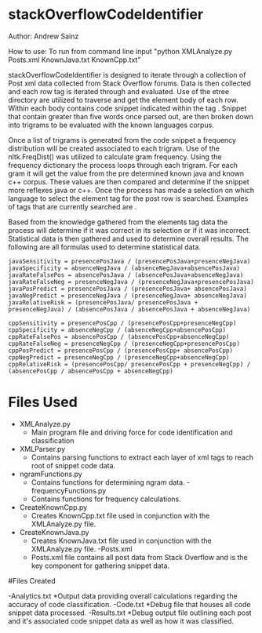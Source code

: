 # stackOverflowCodeIdentifier

Author: Andrew Sainz

How to use: To run from command line input "python XMLAnalyze.py Posts.xml KnownJava.txt KnownCpp.txt"

stackOverflowCodeIdentifier is designed to iterate through a collection of Post xml data collected from Stack Overflow forums. Data is then collected and each row tag is iterated through and evaluated. Use of the etree directory are utilized to traverse and get the element body of each row. Within each body contains code snippet indicated within the tag  . Snippet that contain greater than five words once parsed out, are then broken down into trigrams to be evaluated with the known languages corpus.

Once a list of trigrams is generated from the code snippet a frequency distribution will be created associated to each trigram. Use of the nltk.FreqDist() was utilized to calculate gram frequency. Using the frequency dictionary the process loops through each trigram. For each gram it will get the value from the pre determined known java and known c++ corpus. These values are then compared and determine if the snippet more reflexes java or c++. Once the process has made a selection on which language to select the element tag for the post row is searched. Examples of tags that are currently searched are .

Based from the knowledge gathered from the elements tag data the process will determine if it was correct in its selection or if it was incorrect. Statistical data is then gathered and used to determine overall results. The following are all formulas used to determine statistical data.

~~~~
javaSensitivity = presencePosJava / (presencePosJava+presenceNegJava) javaSpecificity = absenceNegJava / (absenceNegJava+absencePosJava) javaRateFalsePos = absencePosJava / (absencePosJava+absenceNegJava) javaRateFalseNeg = presenceNegJava / (presenceNegJava+presencePosJava) javaPosPredict = presencePosJava / (presencePosJava+ absencePosJava) javaNegPredict = presenceNegJava / (presenceNegJava+ absenceNegJava) javaRelativeRisk = (presencePosJava/ presencePosJava + presenceNegJava) / (absencePosJava / absencePosJava + absenceNegJava)

cppSensitivity = presencePosCpp / (presencePosCpp+presenceNegCpp) cppSpecificity = absenceNegCpp / (absenceNegCpp+absencePosCpp) cppRateFalsePos = absencePosCpp / (absencePosCpp+absenceNegCpp) cppRateFalseNeg = presenceNegCpp / (presenceNegCpp+presencePosCpp) cppPosPredict = presencePosCpp / (presencePosCpp+ absencePosCpp) cppNegPredict = presenceNegCpp / (presenceNegCpp+absenceNegCpp) cppRelativeRisk = (presencePosCpp/ presencePosCpp + presenceNegCpp) / (absencePosCpp / absencePosCpp + absenceNegCpp)
~~~~

# Files Used

- XMLAnalyze.py
	* Main program file and driving force for code identification and classification
- XMLParser.py
	* Contains parsing functions to extract each layer of xml tags to reach root of snippet code data.
- ngramFunctions.py
	* Contains functions for determining ngram data.
-frequencyFunctions.py
	* Contains functions for frequency calculations.
- CreateKnownCpp.py
	* Creates KnownCpp.txt file used in conjunction with the XMLAnalyze.py file.
- CreateKnownJava.py
	* Creates KnownJava.txt file used in conjunction with the XMLAnalyze.py file.
-Posts.xml
	* Posts.xml file contains all post data from Stack Overflow and is the key component for gathering snippet data.

#Files Created

-Analytics.txt
	*Output data providing overall calculations regarding the accuracy of code classification.
-Code.txt
	*Debug file that houses all code snippet data processed. 
-Results.txt
	*Debug output file outlining each post and it's associated code snippet data as well as how it was classified. 